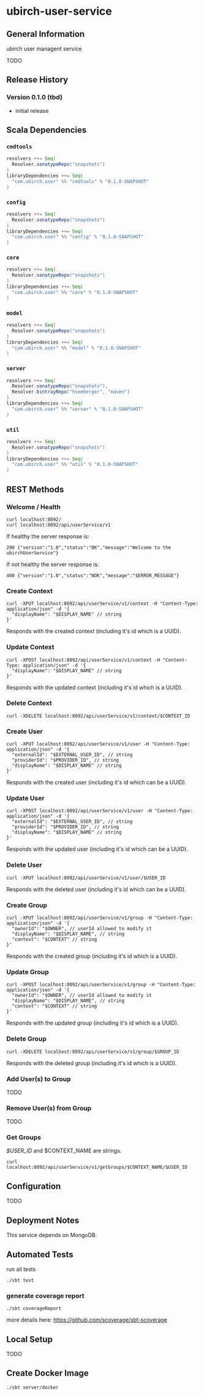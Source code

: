 # ubirch-user-service


## General Information

ubirch user managent service

TODO


## Release History

### Version 0.1.0 (tbd)

* initial release


## Scala Dependencies

### `cmdtools`

```scala
resolvers ++= Seq(
  Resolver.sonatypeRepo("snapshots")
)
libraryDependencies ++= Seq(
  "com.ubirch.user" %% "cmdtools" % "0.1.0-SNAPSHOT"
)
```

### `config`

```scala
resolvers ++= Seq(
  Resolver.sonatypeRepo("snapshots")
)
libraryDependencies ++= Seq(
  "com.ubirch.user" %% "config" % "0.1.0-SNAPSHOT"
)
```

### `core`

```scala
resolvers ++= Seq(
  Resolver.sonatypeRepo("snapshots")
)
libraryDependencies ++= Seq(
  "com.ubirch.user" %% "core" % "0.1.0-SNAPSHOT"
)
```

### `model`

```scala
resolvers ++= Seq(
  Resolver.sonatypeRepo("snapshots")
)
libraryDependencies ++= Seq(
  "com.ubirch.user" %% "model" % "0.1.0-SNAPSHOT"
)
```

### `server`

```scala
resolvers ++= Seq(
  Resolver.sonatypeRepo("snapshots"),
  Resolver.bintrayRepo("hseeberger", "maven")
)
libraryDependencies ++= Seq(
  "com.ubirch.user" %% "server" % "0.1.0-SNAPSHOT"
)
```

### `util`

```scala
resolvers ++= Seq(
  Resolver.sonatypeRepo("snapshots")
)
libraryDependencies ++= Seq(
  "com.ubirch.user" %% "util" % "0.1.0-SNAPSHOT"
)
```


## REST Methods

### Welcome / Health

    curl localhost:8092/
    curl localhost:8092/api/userService/v1

If healthy the server response is:

    200 {"version":"1.0","status":"OK","message":"Welcome to the ubirchUserService"}

If not healthy the server response is:

    400 {"version":"1.0","status":"NOK","message":"$ERROR_MESSAGE"}

### Create Context

    curl -XPUT localhost:8092/api/userService/v1/context -H "Content-Type: application/json" -d '{
      "displayName": "$DISPLAY_NAME" // string
    }'

Responds with the created context (including it's id which is a UUID).

### Update Context

    curl -XPOST localhost:8092/api/userService/v1/context -H "Content-Type: application/json" -d '{
      "displayName": "$DISPLAY_NAME" // string
    }'

Responds with the updated context (including it's id which is a UUID).

### Delete Context

    curl -XDELETE localhost:8092/api/userService/v1/context/$CONTEXT_ID

### Create User

    curl -XPUT localhost:8092/api/userService/v1/user -H "Content-Type: application/json" -d '{
      "externalId": "$EXTERNAL_USER_ID", // string
      "providerId": "$PROVIDER_ID", // string
      "displayName": "$DISPLAY_NAME" // string
    }'

Responds with the created user (including it's id which can be a UUID).

### Update User

    curl -XPOST localhost:8092/api/userService/v1/user -H "Content-Type: application/json" -d '{
      "externalId": "$EXTERNAL_USER_ID", // string
      "providerId": "$PROVIDER_ID", // string
      "displayName": "$DISPLAY_NAME" // string
    }'

Responds with the updated user (including it's id which can be a UUID).

### Delete User

    curl -XPUT localhost:8092/api/userService/v1/user/$USER_ID

Responds with the deleted user (including it's id which can be a UUID).

### Create Group

    curl -XPUT localhost:8092/api/userService/v1/group -H "Content-Type: application/json" -d '{
      "ownerId": "$OWNER", // userId allowed to modify it
      "displayName": "$DISPLAY_NAME", // string
      "context": "$CONTEXT" // string
    }'

Responds with the created group (including it's id which is a UUID).

### Update Group

    curl -XPOST localhost:8092/api/userService/v1/group -H "Content-Type: application/json" -d '{
      "ownerId": "$OWNER", // userId allowed to modify it
      "displayName": "$DISPLAY_NAME", // string
      "context": "$CONTEXT" // string
    }'

Responds with the updated group (including it's id which is a UUID).

### Delete Group

    curl -XDELETE localhost:8092/api/userService/v1/group/$GROUP_ID

Responds with the deleted group (including it's id which is a UUID).

### Add User(s) to Group

TODO

### Remove User(s) from Group

TODO

### Get Groups

_$USER_ID_ and $CONTEXT_NAME are strings.

    curl localhost:8092/api/userService/v1/getGroups/$CONTEXT_NAME/$USER_ID


## Configuration

TODO


## Deployment Notes

This service depends on MongoDB.


## Automated Tests

run all tests

    ./sbt test

### generate coverage report

    ./sbt coverageReport

more details here: https://github.com/scoverage/sbt-scoverage


## Local Setup

TODO


## Create Docker Image

    ./sbt server/docker
